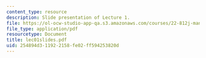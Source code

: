 ```yaml
---
content_type: resource
description: Slide presentation of Lecture 1.
file: https://ol-ocw-studio-app-qa.s3.amazonaws.com/courses/22-812j-managing-nuclear-technology-spring-2004/254894d311922158fe02ff594253820d_lec01slides.pdf
file_type: application/pdf
resourcetype: Document
title: lec01slides.pdf
uid: 254894d3-1192-2158-fe02-ff594253820d
---
```

